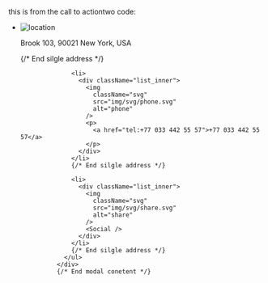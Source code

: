 this is from the call to actiontwo code:

<div className="short_info">
                <ul>
                  <li>
                    <div className="list_inner">
                      <img
                        className="svg"
                        src="img/svg/location.svg"
                        alt="location"
                      />
                      <p>Brook 103, 90021 New York, USA</p>
                    </div>
                  </li>
                  {/* End silgle address */}

                  <li>
                    <div className="list_inner">
                      <img
                        className="svg"
                        src="img/svg/phone.svg"
                        alt="phone"
                      />
                      <p>
                        <a href="tel:+77 033 442 55 57">+77 033 442 55 57</a>
                      </p>
                    </div>
                  </li>
                  {/* End silgle address */}

                  <li>
                    <div className="list_inner">
                      <img
                        className="svg"
                        src="img/svg/share.svg"
                        alt="share"
                      />
                      <Social />
                    </div>
                  </li>
                  {/* End silgle address */}
                </ul>
              </div>
              {/* End modal conetent */}
